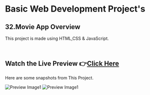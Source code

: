 # Basic Web Development Project's

## 32.Movie App Overview


This project is made using HTML,CSS & JavaScript.


<br>

## Watch the Live Preview 👉[Click Here](https://sorcererchiragsingh.github.io/Web-Development-Projects/32-Movie%20App)
Here are some snapshots from This Project.

![Preview Image1](https://github.com/SorcererChiragsingh/Web-Development-Projects/blob/main/32-Movie%20App/Image/preview1.png)
![Preview Image1](https://github.com/SorcererChiragsingh/Web-Development-Projects/blob/main/32-Movie%20App/Image/preview2.png)
<br><br>
